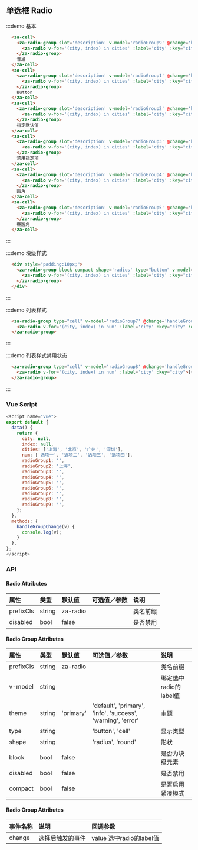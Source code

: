 

## 单选框 Radio

:::demo 基本
```html
  <za-cell>
    <za-radio-group slot='description' v-model='radioGroup9' @change='handleGroupChange'>
      <za-radio v-for='(city, index) in cities' :label='city' :key="city">{{city}}</za-radio>
    </za-radio-group>
    普通
  </za-cell>
  <za-cell>
    <za-radio-group slot='description' v-model='radioGroup1' @change='handleGroupChange' type="button">
      <za-radio v-for='(city, index) in cities' :label='city' :key="city">{{city}}</za-radio>
    </za-radio-group>
    Button
  </za-cell>
  <za-cell>
    <za-radio-group slot='description' v-model='radioGroup2' @change='handleGroupChange' type="button">
      <za-radio v-for='(city, index) in cities' :label='city' :key="city">{{city}}</za-radio>
    </za-radio-group>
    指定默认值
  </za-cell>
  <za-cell>
    <za-radio-group slot='description' v-model='radioGroup3' @change='handleGroupChange' type="button">
      <za-radio v-for='(city, index) in cities' :label='city' :key="city" :disabled='index === 1'>{{city}}</za-radio>
    </za-radio-group>
    禁用指定项
  </za-cell>
  <za-cell>
    <za-radio-group slot='description' v-model='radioGroup4' @change='handleGroupChange' shape='radius' type="button">
      <za-radio v-for='(city, index) in cities' :label='city' :key="city">{{city}}</za-radio>
    </za-radio-group>
    圆角
  </za-cell>
  <za-cell>
    <za-radio-group slot='description' v-model='radioGroup5' @change='handleGroupChange' shape='round' type="button">
      <za-radio v-for='(city, index) in cities' :label='city' :key="city">{{city}}</za-radio>
    </za-radio-group>
    椭圆角
  </za-cell>
```
:::

:::demo 块级样式
```html
  <div style="padding:10px;">
    <za-radio-group block compact shape='radius' type="button" v-model='radioGroup6' @change='handleGroupChange'>
      <za-radio v-for='(city, index) in cities' :label='city' :key="city">{{city}}</za-radio>
    </za-radio-group>
  </div>
```
:::

:::demo 列表样式
```html
  <za-radio-group type="cell" v-model='radioGroup7' @change='handleGroupChange'>
    <za-radio v-for='(city, index) in num' :label='city' :key="city" :disabled='index === 1'>{{city + (index === 1 ? ' disabled' : '')}}</za-radio>
  </za-radio-group>
```
:::

:::demo 列表样式禁用状态
```html
  <za-radio-group type="cell" v-model='radioGroup8' @change='handleGroupChange' disabled>
    <za-radio v-for='(city, index) in num' :label='city' :key="city">{{city}}</za-radio>
  </za-radio-group>
```
:::

### Vue Script
```javascript
<script name="vue">
export default {
  data() {
    return {
      city: null,
      index: null,
      cities: ['上海', '北京', '广州', '深圳'],
      num: ['选项一', '选项二', '选项三', '选项四'],
      radioGroup1: '',
      radioGroup2: '上海',
      radioGroup3: '',
      radioGroup4: '',
      radioGroup5: '',
      radioGroup6: '',
      radioGroup7: '',
      radioGroup8: '',
      radioGroup9: '',
    };
  },
  methods: {
    handleGroupChange(v) {
      console.log(v);
    }
  },
};
</script>
```

### API

#### Radio Attributes

| 属性 | 类型 | 默认值 | 可选值／参数 | 说明 |
| :--- | :--- | :--- | :--- | :--- |
| prefixCls | string | za-radio | | 类名前缀 |
| disabled | bool | false | | 是否禁用 |

#### Radio Group Attributes

| 属性 | 类型 | 默认值 | 可选值／参数 | 说明 |
| :--- | :--- | :--- | :--- | :--- |
| prefixCls | string | za-radio | | 类名前缀 |
| v-model | string | | | 绑定选中radio的label值 |
| theme | string | 'primary' | 'default', 'primary', 'info', 'success', 'warning', 'error' | 主题 |
| type | string | | 'button', 'cell' | 显示类型 |
| shape | string | | 'radius', 'round' | 形状 |
| block | bool | false | | 是否为块级元素 |
| disabled | bool | false | | 是否禁用 |
| compact | bool | false | | 是否启用紧凑模式 |

#### Radio Group Attributes
| 事件名称 | 说明 | 回调参数 |
| :--- | :--- | :--- |
| change | 选择后触发的事件 | value 选中radio的label值 |